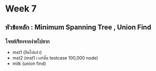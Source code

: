 # Week 7

## หัวข้อหลัก : Minimum Spanning Tree , Union Find

### โจทย์เรียงจากง่ายไปยาก
- mst1 (ปิดไปแล้ว)
- mst2 (mst1 เวอร์ชั่น testcase 100,000 node)
- milk (union find)